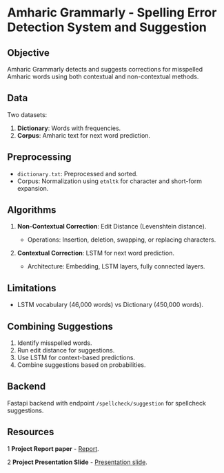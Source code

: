 # Amharic Grammarly - Spelling Error Detection System and Suggestion

## Objective

Amharic Grammarly detects and suggests corrections for misspelled Amharic words using both contextual and non-contextual methods.


## Data

Two datasets:
1. **Dictionary**: Words with frequencies.
2. **Corpus**: Amharic text for next word prediction.

## Preprocessing

- `dictionary.txt`: Preprocessed and sorted.
- Corpus: Normalization using `etnltk` for character and short-form expansion.

## Algorithms

1. **Non-Contextual Correction**: Edit Distance (Levenshtein distance).
   - Operations: Insertion, deletion, swapping, or replacing characters.

2. **Contextual Correction**: LSTM for next word prediction.
   - Architecture: Embedding, LSTM layers, fully connected layers.

## Limitations

- LSTM vocabulary (46,000 words) vs Dictionary (450,000 words).

## Combining Suggestions

1. Identify misspelled words.
2. Run edit distance for suggestions.
3. Use LSTM for context-based predictions.
4. Combine suggestions based on probabilities.

## Backend

Fastapi backend with endpoint `/spellcheck/suggestion` for spellcheck suggestions.

## Resources 

1 **Project Report paper** - [Report](https://docs.google.com/document/d/1rY-6eadGo0YQirfjvy3KpXqBJMZiR6YyQQgPDs_afVk/edit).

2 **Project Presentation Slide** - [Presentation slide](https://www.canva.com/design/DAF7doqkeMk/qrtaDzMT9kJCNP9pvEirJg/edit).

